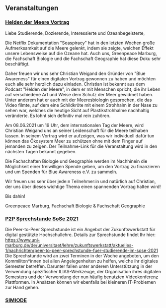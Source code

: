 ## Veranstaltungen

### [Helden der Meere Vortrag](./Blue_Awareness.jpeg)

Liebe Studierende, Dozierende, Interessierte und Ozeanbegeisterte,

Die Netflix Dokumentation "Seaspiracy" hat in den letzten Wochen große Aufmerksamkeit auf die Meere gelenkt, indem sie zeigte, welchen Effekt unsere Lebensweise auf die Ozeane hat. Auch uns, Greenpeace Marburg, die Fachschaft Biologie und die Fachschaft Geographie hat diese Doku sehr beschäftigt.

Daher freuen wir uns sehr Christian Weigand den Gründer von "Blue Awareness" für einen digitalen Vortrag gewonnen zu haben und möchten euch alle sehr herzlich dazu einladen. Christian ist bekannt aus dem Podcast "Helden der Meere", in dem er mit Menschen spricht, die ihr Leben auf verschiedene Art und Weise dem Schutz der Meer gewidmet haben. Unter anderem hat er auch mit der Meeresbiologin gesprochen, die das Video filmte, auf dem eine Schildkröte mit einem Strohhalm in der Nase zu sehen war, welches die heutige Sicht auf Plastikstrohhalme nachhaltig veränderte. Es lohnt sich definitiv mal rein zuhören.

Am 08.06.2021 um 19 Uhr, dem internationalen Tag der Meere, wird Christian Weigand uns an seiner Leidenschaft für die Meere teilhaben lassen. In seinem Vortrag wird er aufzeigen, was wir individuell dafür tun können das Ökosystem Meer zu schützen ohne mit dem Finger auf jemanden zu zeigen. Der Teilnahme-Link für die Veranstaltung wird in den nächsten Tagen bekannt gegeben.

Die Fachschaften Biologie und Geographie werden im Nachhinein die Möglichkeit einer freiwilligen Spende geben, um den Vortrag zu finanzieren und um Spenden für Blue Awareness e.V. zu sammeln.

Wir freuen uns sehr über jede:n Teilnehmer:in und natürlich auf Christian, der uns über dieses wichtige Thema einen spannenden Vortrag halten wird!

Bis dahin!

Greenpeace Marburg, Fachschaft Biologie & Fachschaft Geographie 

### [P2P Sprechstunde SoSe 2021](./P2P_Sprechstunde_SoSe2021.png)
Die Peer-to-Peer Sprechstunde ist ein Angebot der Zukunftswerkstatt für digital gestützte Hochschullehre. 
Details zur Sprechstunde findet Ihr hier: https://www.uni-marburg.de/de/universitaet/lehre/zukunftswerkstatt/aktuelles-1/nachrichten/peer-to-peer-sprechstunde-fuer-studierende-im-sose-2021 
Die Sprechstunde wird an zwei Terminen in der Woche angeboten, um den Kommiliton*innen bei allen Angelegenheiten zu helfen, welche ihr digitales Semester betreffen. 
Darunter fallen unter anderem Unterstützung in der Verwendung spezifischer ILIAS-Werkzeuge, der Organisation ihres digitalen Semesters und der Verwendung der nun häufig benutzten Videokonferenz Plattformen. 
In Ansätzen können wir ebenfalls bei kleineren IT-Problemen zur Hand gehen.

### [SIMIODE](./SIMIODE_Collegial_Workshops.md)

